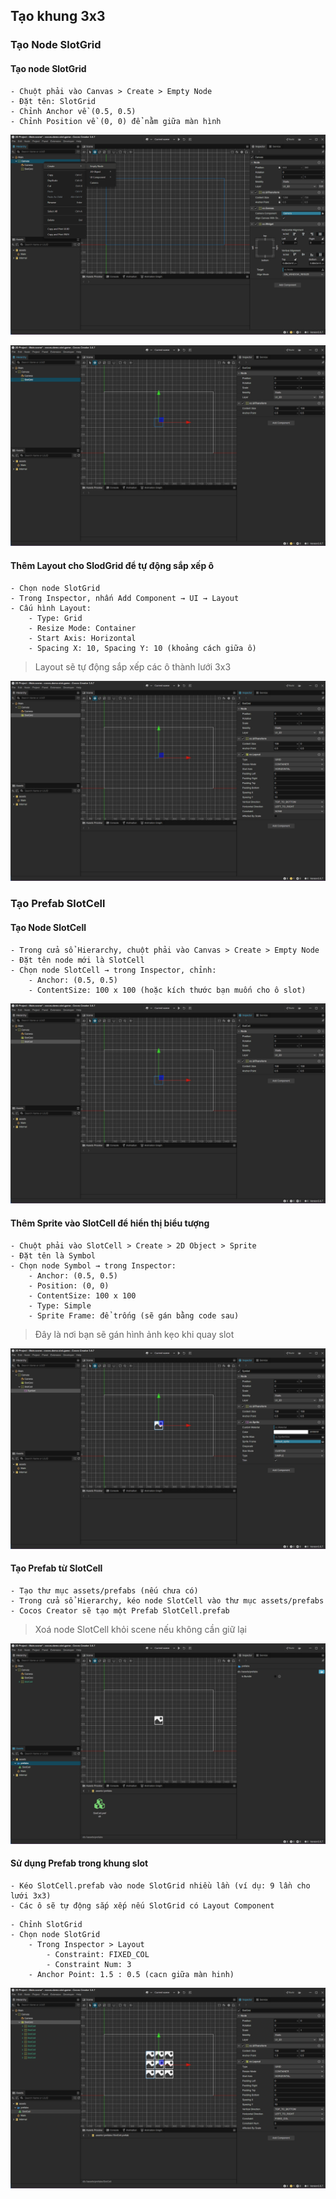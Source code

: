 
## Tạo khung 3x3

### Tạo Node SlotGrid

#### Tạo node SlotGrid
```
- Chuột phải vào Canvas > Create > Empty Node
- Đặt tên: SlotGrid
- Chỉnh Anchor về (0.5, 0.5)
- Chỉnh Position về (0, 0) để nằm giữa màn hình
```

![create-slotgrid](./assets/photos/create-3x3/create-slotgrid.png)

![slot-grid](./assets/photos/create-3x3/slot-grid.png)

#### Thêm Layout cho SlodGrid để tự động sắp xếp ô

```
- Chọn node SlotGrid
- Trong Inspector, nhấn Add Component → UI → Layout
- Cấu hình Layout: 
    - Type: Grid
    - Resize Mode: Container
    - Start Axis: Horizontal
    - Spacing X: 10, Spacing Y: 10 (khoảng cách giữa ô)
```
> Layout sẽ tự động sắp xếp các ô thành lưới 3x3

![slot-grid-add-component-layout](./assets/photos/create-3x3/slot-grid-add-component-layout.png)

### Tạo Prefab SlotCell

#### Tạo Node SlotCell
```
- Trong cửa sổ Hierarchy, chuột phải vào Canvas > Create > Empty Node
- Đặt tên node mới là SlotCell
- Chọn node SlotCell → trong Inspector, chỉnh: 
    - Anchor: (0.5, 0.5)
    - ContentSize: 100 x 100 (hoặc kích thước bạn muốn cho ô slot)
```

![slot-cell](./assets/photos/create-3x3/slot-cell.png)

#### Thêm Sprite vào SlotCell để hiển thị biểu tượng

```
- Chuột phải vào SlotCell > Create > 2D Object > Sprite
- Đặt tên là Symbol
- Chọn node Symbol → trong Inspector: 
    - Anchor: (0.5, 0.5)
    - Position: (0, 0)
    - ContentSize: 100 x 100
    - Type: Simple
    - Sprite Frame: để trống (sẽ gán bằng code sau)
```

> Đây là nơi bạn sẽ gán hình ảnh kẹo khi quay slot

![slot-cell-add-sprite](./assets/photos/create-3x3/slot-cell-add-sprite.png)

#### Tạo Prefab từ SlotCell

```
- Tạo thư mục assets/prefabs (nếu chưa có)
- Trong cửa sổ Hierarchy, kéo node SlotCell vào thư mục assets/prefabs
- Cocos Creator sẽ tạo một Prefab SlotCell.prefab
```

> Xoá node SlotCell khỏi scene nếu không cần giữ lại

![slot-cell-create-prefab](./assets/photos/create-3x3/slot-cell-create-prefab.png)

#### Sử dụng Prefab trong khung slot

```
- Kéo SlotCell.prefab vào node SlotGrid nhiều lần (ví dụ: 9 lần cho lưới 3x3)
- Các ô sẽ tự động sắp xếp nếu SlotGrid có Layout Component
```

```
- Chỉnh SlotGrid
- Chọn node SlotGrid
    - Trong Inspector > Layout
        - Constraint: FIXED_COL
        - Constraint Num: 3
    - Anchor Point: 1.5 : 0.5 (cacn giữa màn hinh)
```

![use-slot-cell](./assets/photos/create-3x3/use-slot-cell.png)
